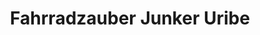 ---
title: "Fahrradzauber Junker Uribe"
url: /frankfurt-am-main/fahrradzauber-junker-uribe/
shop: Fahrrad
---